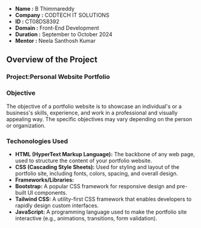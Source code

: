 - **Name :** B Thimmareddy
- **Company :** CODTECH IT SOLUTIONS
- **ID :** CT08DS8392
- **Domain :** Front-End Development
- **Duration :** September to October 2024
- **Mentor :** Neela Santhosh Kumar

## Overview of the Project
### Project:Personal Website Portfolio
### Objective
The objective of a portfolio website is to showcase an individual's or a business's skills, experience, and work in a professional and visually appealing way. The specific objectives may vary depending on the person or organization.
### Techonologies Used
- **HTML (HyperText Markup Language):** The backbone of any web page, used to structure the content of your portfolio website.
- **CSS (Cascading Style Sheets):** Used for styling and layout of the portfolio site, including fonts, colors, spacing, and overall design.
- **Frameworks/Libraries:**
- **Bootstrap:** A popular CSS framework for responsive design and pre-built UI components.
- **Tailwind CSS:** A utility-first CSS framework that enables developers to rapidly design custom interfaces.
- **JavaScript:** A programming language used to make the portfolio site interactive (e.g., animations, transitions, form validation).

